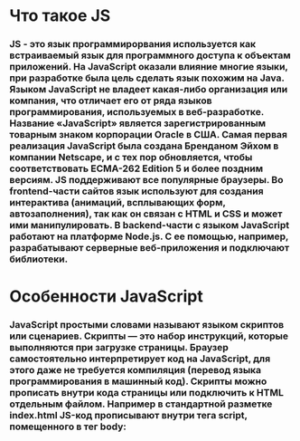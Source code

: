 # Что такое JS
### JS - это язык программирорвания используется как встраиваемый язык для программного доступа к объектам приложений. На JavaScript оказали влияние многие языки, при разработке была цель сделать язык похожим на Java. Языком JavaScript не владеет какая-либо организация или компания, что отличает его от ряда языков программирования, используемых в веб-разработке. Название «JavaScript» является зарегистрированным товарным знаком корпорации Oracle в США. Самая первая реализация JavaScript была создана Бренданом Эйхом в компании Netscape, и с тех пор обновляется, чтобы соответствовать ECMA-262 Edition 5 и более поздним версиям. JS поддерживают все популярные браузеры. Во frontend-части сайтов язык используют для создания интерактива (анимаций, всплывающих форм, автозаполнения), так как он связан с HTML и CSS и может ими манипулировать. В backend-части с языком JavaScript работают на платформе Node.js. С ее помощью, например, разрабатывают серверные веб-приложения и подключают библиотеки.

# Особенности JavaScript
### JavaScript простыми словами называют языком скриптов или сценариев. Скрипты — это набор инструкций, которые выполняются при загрузке страницы. Браузер самостоятельно интерпретирует код на JavaScript, для этого даже не требуется компиляция (перевод языка программирования в машинный код). Скрипты можно прописать внутри кода страницы или подключить к HTML отдельным файлом. Например в стандартной разметке index.html JS-код прописывают внутри тега script, помещенного в тег body: 

